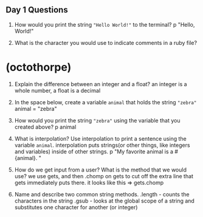 ## Day 1 Questions

1. How would you print the string `"Hello World!"` to the terminal?
p "Hello, World!"  

1. What is the character you would use to indicate comments in a ruby file?
# (octothorpe)

1. Explain the difference between an integer and a float?
an integer is a whole number, a float is a decimal

1. In the space below, create a variable `animal` that holds the string `"zebra"`
animal = "zebra"

1. How would you print the string `"zebra"` using the variable that you created above?
p animal

1. What is interpolation? Use interpolation to print a sentence using the variable `animal`.
interpolation puts strings(or other things, like integers and variables) inside of other strings.
p "My favorite animal is a #{animal}.
"
1. How do we get input from a user? What is the method that we would use?
we use gets, and then .chomp on gets to cut off the extra line that gets immediately puts there.
it looks like this => gets.chomp

1. Name and describe two common string methods.
.length - counts the characters in the string
.gsub - looks at the global scope of a string and substitutes one character for another (or integer)
